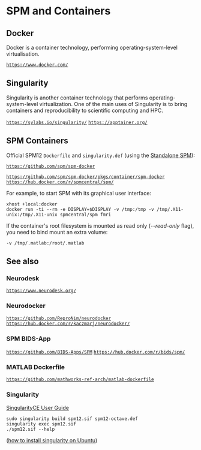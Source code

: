# SPM and Containers

## Docker

Docker is a container technology, performing operating-system-level
virtualisation.

[`https://www.docker.com/`](https://www.docker.com/)

## Singularity

Singularity is another container technology that performs
operating-system-level virtualization. One of the main uses of
Singularity is to bring containers and reproducibility to scientific
computing and HPC.

<!-- markdown-link-check-disable-next-line -->
[`https://sylabs.io/singularity/`](https://sylabs.io/singularity/)
[`https://apptainer.org/`](https://apptainer.org/)

## SPM Containers

Official SPM12 `Dockerfile` and `singularity.def` (using the [Standalone
SPM](standalone.md)):

[`https://github.com/spm/spm-docker`](https://github.com/spm/spm-docker)

[`https://github.com/spm/spm-docker/pkgs/container/spm-docker`](https://github.com/spm/spm-docker/pkgs/container/spm-docker)
[`https://hub.docker.com/r/spmcentral/spm/`](https://hub.docker.com/r/spmcentral/spm/)

For example, to start SPM with its graphical user interface:
```
xhost +local:docker
docker run -ti --rm -e DISPLAY=$DISPLAY -v /tmp:/tmp -v /tmp/.X11-unix:/tmp/.X11-unix spmcentral/spm fmri
```

If the container\'s root filesystem is mounted as read only
(*\--read-only* flag), you need to bind mount an extra volume:
```
-v /tmp/.matlab:/root/.matlab
```

## See also

### Neurodesk

[`https://www.neurodesk.org/`](https://www.neurodesk.org/)

### Neurodocker

[`https://github.com/ReproNim/neurodocker`](https://github.com/ReproNim/neurodocker)
[`https://hub.docker.com/r/kaczmarj/neurodocker/`](https://hub.docker.com/r/kaczmarj/neurodocker/)

### SPM BIDS-App

[`https://github.com/BIDS-Apps/SPM`](https://github.com/BIDS-Apps/SPM)
[`https://hub.docker.com/r/bids/spm/`](https://hub.docker.com/r/bids/spm/)

### MATLAB Dockerfile

[`https://github.com/mathworks-ref-arch/matlab-dockerfile`](https://github.com/mathworks-ref-arch/matlab-dockerfile)

### Singularity

<!-- markdown-link-check-disable-next-line -->
[SingularityCE User Guide](https://docs.sylabs.io/guides/latest/user-guide/)

```
sudo singularity build spm12.sif spm12-octave.def
singularity exec spm12.sif
./spm12.sif --help
```

([how to install singularity on
Ubuntu](https://github.com/hpcng/singularity/issues/5390#issuecomment-899111181))
